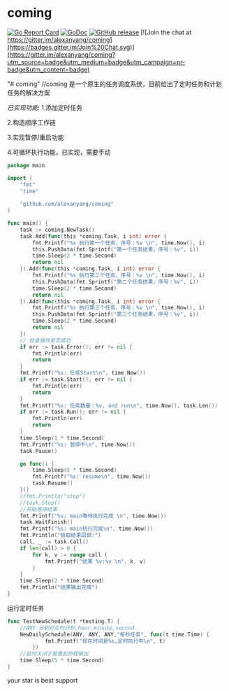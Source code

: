 # coming
<!--<img align="right" src="https://raw.githubusercontent.com/alexanyang/coming/master/logo.jpg">-->
<!--<a href="https://circleci.com/gh/alexanyang/coming/tree/dev"><img src="https://img.shields.io/circleci/project/alexanyang/coming/dev.svg" alt="Build Status"></a>-->

[//]: # ([![CircleCI Status]&#40;https://circleci.com/gh/alexanyang/coming.svg?style=shield&#41;]&#40;https://circleci.com/gh/alexanyang/coming&#41;)
[//]: # (![Appveyor]&#40;https://ci.appveyor.com/api/projects/status/github/alexanyang/coming?branch=master&svg=true&#41;)
[//]: # ([![codecov]&#40;https://codecov.io/gh/alexanyang/coming/branch/master/graph/badge.svg&#41;]&#40;https://codecov.io/gh/alexanyang/coming&#41;)
[//]: # ([![Build Status]&#40;https://travis-ci.org/alexanyang/coming.svg&#41;]&#40;https://travis-ci.org/alexanyang/coming&#41;)
[![Go Report Card](https://goreportcard.com/badge/github.com/alexanyang/coming)](https://goreportcard.com/report/github.com/alexanyang/coming)
[![GoDoc](https://godoc.org/github.com/alexanyang/coming?status.svg)](https://godoc.org/github.com/alexanyang/coming)
[![GitHub release](https://img.shields.io/github/release/alexanyang/coming.svg)](https://github.com/alexanyang/coming/releases/latest)
[![Join the chat at https://gitter.im/alexanyang/coming](https://badges.gitter.im/Join%20Chat.svg)](https://gitter.im/alexanyang/coming?utm_source=badge&utm_medium=badge&utm_campaign=pr-badge&utm_content=badge)
<!-- [![Release](https://github-release-version.herokuapp.com/github/alexanyang/coming/release.svg?style=flat)](https://github.com/alexanyang/coming/releases/latest) -->
<!--<a href="https://github.com/alexanyang/coming/releases"><img src="https://img.shields.io/badge/%20version%20-%206.0.0%20-blue.svg?style=flat-square" alt="Releases"></a>-->


"# coming" 
//coming 是一个原生的任务调度系统，目前给出了定时任务和计划任务的解决方案

*已实现功能*:
1.添加定时任务 

2.构造顺序工作链

3.实现暂停/重启功能

4.可循环执行功能，已实现，需要手动

```go
package main

import (
	"fmt"
	"time"
	
	"github.com/alexanyang/coming"
)

func main() {
	task := coming.NewTask()
	task.Add(func(this *coming.Task, i int) error {
		fmt.Printf("%s 执行第一个任务，序号：%v \n", time.Now(), i)
		this.PushData(fmt.Sprintf("第一个任务结果，序号：%v", i))
		time.Sleep(2 * time.Second)
		return nil
	}).Add(func(this *coming.Task, i int) error {
		fmt.Printf("%s 执行第二个任务，序号：%v \n", time.Now(), i)
		this.PushData(fmt.Sprintf("第二个任务结果，序号：%v", i))
		time.Sleep(2 * time.Second)
		return nil
	}).Add(func(this *coming.Task, i int) error {
		fmt.Printf("%s 执行第三个任务，序号：%v \n", time.Now(), i)
		this.PushData(fmt.Sprintf("第三个任务结果，序号：%v", i))
		time.Sleep(2 * time.Second)
		return nil
	})
	// 检查操作是否成功
	if err := task.Error(); err != nil {
		fmt.Println(err)
		return
	}
	fmt.Printf("%s: 任务Start\n", time.Now())
	if err := task.Start(); err != nil {
		fmt.Println(err)
		return
	}
	fmt.Printf("%s: 任务数量：%v, and run\n", time.Now(), task.Len())
	if err := task.Run(); err != nil {
		fmt.Println(err)
		return
	}
	time.Sleep(1 * time.Second)
	fmt.Printf("%s: 暂停中\n", time.Now())
	task.Pause()

	go func() {
		time.Sleep(5 * time.Second)
		fmt.Printf("%s: resume\n", time.Now())
		task.Resume()
	}()
	//fmt.Println("stop")
	//task.Stop()
	//开始等待结束
	fmt.Printf("%s: main等待执行完成 \n", time.Now())
	task.WaitFinish()
	fmt.Printf("%s: main执行完成\n", time.Now())
	fmt.Println("获取结果回调:")
	call, _ := task.Call()
	if len(call) > 0 {
		for k, v := range call {
			fmt.Printf("结果 %v:%v \n", k, v)
		}
	}
	time.Sleep(2 * time.Second)
	fmt.Println("结果输出完成")
}

```

运行定时任务
```go 
func TestNewSchedule(t *testing.T) {
    //ANY 分别对应时分秒,hour,minute,second
	NewDailySchedule(ANY, ANY, ANY,"每秒任务", func(t time.Time) {
    		fmt.Printf("现在时间是%s,定时执行中\n", t)
    	})  
    //延时关闭才能看到协程输出
    time.Sleep(5 * time.Second)
}

```

your star is best support
